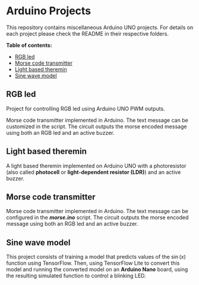 # Arduino Projects

This repository contains miscellaneous Arduino UNO projects. For details on each project please check the README in their respective folders.

**Table of contents:**
 - [RGB led](#RGB-led)
 - [Morse code transmitter](#Morse-code-transmitter)
 - [Light based theremin](#Light-based-theremin)
 - [Sine wave model](#Sine-wave-model)

<a id="RGB-led"></a>

## RGB led

Project for controlling RGB led using Arduino UNO PWM outputs.

<a id="Morse-code-transmitter"></a>

Morse code transmitter implemented in Arduino. The text message can be customized in the script. The circuit outputs the morse encoded message using both an RGB led and an active buzzer.

<a id="Light-based-theremin"></a>

## Light based theremin

A light based theremin implemented on Arduino UNO with a photoresistor (also called **photocell** or **light-dependent resistor (LDR)**) and an active buzzer.

<a id="Morse-code-transmitter"></a>

## Morse code transmitter

Morse code transmitter implemented in Arduino. The text message can be configured in the ***morse.ino*** script. The circuit outputs the morse encoded message using both an RGB led and an active buzzer.

<a id="Sine-wave-model"></a>

## Sine wave model

This project consists of training a model that predicts values of the $\sin(x)$ function using TensorFlow. Then, using TensorFlow Lite to convert this model and running the converted model on an **Arduino Nano** board, using the resulting simulated function to control a blinking LED.

